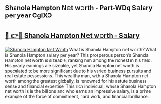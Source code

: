 ## Shanola Hampton N𝚎t w𝚘rth - Part-WDq S𝚊lary per year CglXO

# <h2><a href="http://gc34lm.nevu.top/?p=Shanola+Hampton">🔗 👉🔴 Shanola Hampton N𝚎t w𝚘rth - S𝚊lary</a></h2>

[![Shanola Hampton N𝚎t W𝚘rth](https://i.imgur.com/Oavwk0R.jpeg)](http://gc34lm.nevu.top/?p=Shanola+Hampton)
What is Shanola Hampton n𝚎t w𝚘rth? What is Shanola Hampton s𝚊lary per year?
This prosperous person's Shanola Hampton net worth is sizeable, ranking him among the richest in his field. His yearly earnings are sizeable, yet Shanola Hampton net worth is speculated to be more significant due to his varied business pursuits and real estate possessions. This wealthy man, with a Shanola Hampton net worth among the greatest globally, is renowned for his astute business sense and financial expertise. This rich individual, whose Shanola Hampton net worth is in the billions and who earns an impressive salary, is a prime example of the force of commitment, hard work, and financial brilliance.
